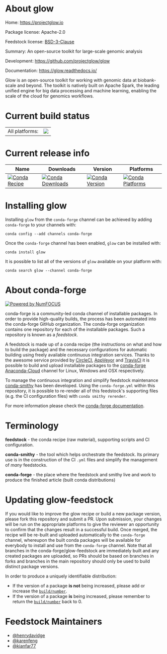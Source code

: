 About glow
==========

Home: https://projectglow.io

Package license: Apache-2.0

Feedstock license: [BSD-3-Clause](https://github.com/conda-forge/glow-feedstock/blob/master/LICENSE.txt)

Summary: An open-source toolkit for large-scale genomic analysis

Development: https://github.com/projectglow/glow

Documentation: https://glow.readthedocs.io/

Glow is an open-source toolkit for working with genomic data at
biobank-scale and beyond. The toolkit is natively built on Apache Spark,
the leading unified engine for big data processing and machine learning,
enabling the scale of the cloud for genomics workflows.


Current build status
====================


<table><tr><td>All platforms:</td>
    <td>
      <a href="https://dev.azure.com/conda-forge/feedstock-builds/_build/latest?definitionId=12030&branchName=master">
        <img src="https://dev.azure.com/conda-forge/feedstock-builds/_apis/build/status/glow-feedstock?branchName=master">
      </a>
    </td>
  </tr>
</table>

Current release info
====================

| Name | Downloads | Version | Platforms |
| --- | --- | --- | --- |
| [![Conda Recipe](https://img.shields.io/badge/recipe-glow-green.svg)](https://anaconda.org/conda-forge/glow) | [![Conda Downloads](https://img.shields.io/conda/dn/conda-forge/glow.svg)](https://anaconda.org/conda-forge/glow) | [![Conda Version](https://img.shields.io/conda/vn/conda-forge/glow.svg)](https://anaconda.org/conda-forge/glow) | [![Conda Platforms](https://img.shields.io/conda/pn/conda-forge/glow.svg)](https://anaconda.org/conda-forge/glow) |

Installing glow
===============

Installing `glow` from the `conda-forge` channel can be achieved by adding `conda-forge` to your channels with:

```
conda config --add channels conda-forge
```

Once the `conda-forge` channel has been enabled, `glow` can be installed with:

```
conda install glow
```

It is possible to list all of the versions of `glow` available on your platform with:

```
conda search glow --channel conda-forge
```


About conda-forge
=================

[![Powered by NumFOCUS](https://img.shields.io/badge/powered%20by-NumFOCUS-orange.svg?style=flat&colorA=E1523D&colorB=007D8A)](http://numfocus.org)

conda-forge is a community-led conda channel of installable packages.
In order to provide high-quality builds, the process has been automated into the
conda-forge GitHub organization. The conda-forge organization contains one repository
for each of the installable packages. Such a repository is known as a *feedstock*.

A feedstock is made up of a conda recipe (the instructions on what and how to build
the package) and the necessary configurations for automatic building using freely
available continuous integration services. Thanks to the awesome service provided by
[CircleCI](https://circleci.com/), [AppVeyor](https://www.appveyor.com/)
and [TravisCI](https://travis-ci.com/) it is possible to build and upload installable
packages to the [conda-forge](https://anaconda.org/conda-forge)
[Anaconda-Cloud](https://anaconda.org/) channel for Linux, Windows and OSX respectively.

To manage the continuous integration and simplify feedstock maintenance
[conda-smithy](https://github.com/conda-forge/conda-smithy) has been developed.
Using the ``conda-forge.yml`` within this repository, it is possible to re-render all of
this feedstock's supporting files (e.g. the CI configuration files) with ``conda smithy rerender``.

For more information please check the [conda-forge documentation](https://conda-forge.org/docs/).

Terminology
===========

**feedstock** - the conda recipe (raw material), supporting scripts and CI configuration.

**conda-smithy** - the tool which helps orchestrate the feedstock.
                   Its primary use is in the construction of the CI ``.yml`` files
                   and simplify the management of *many* feedstocks.

**conda-forge** - the place where the feedstock and smithy live and work to
                  produce the finished article (built conda distributions)


Updating glow-feedstock
=======================

If you would like to improve the glow recipe or build a new
package version, please fork this repository and submit a PR. Upon submission,
your changes will be run on the appropriate platforms to give the reviewer an
opportunity to confirm that the changes result in a successful build. Once
merged, the recipe will be re-built and uploaded automatically to the
`conda-forge` channel, whereupon the built conda packages will be available for
everybody to install and use from the `conda-forge` channel.
Note that all branches in the conda-forge/glow-feedstock are
immediately built and any created packages are uploaded, so PRs should be based
on branches in forks and branches in the main repository should only be used to
build distinct package versions.

In order to produce a uniquely identifiable distribution:
 * If the version of a package **is not** being increased, please add or increase
   the [``build/number``](https://docs.conda.io/projects/conda-build/en/latest/resources/define-metadata.html#build-number-and-string).
 * If the version of a package **is** being increased, please remember to return
   the [``build/number``](https://docs.conda.io/projects/conda-build/en/latest/resources/define-metadata.html#build-number-and-string)
   back to 0.

Feedstock Maintainers
=====================

* [@henrydavidge](https://github.com/henrydavidge/)
* [@karenfeng](https://github.com/karenfeng/)
* [@kianfar77](https://github.com/kianfar77/)

